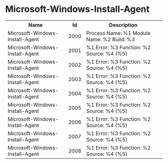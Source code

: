 # Microsoft-Windows-Install-Agent

<table>
<colgroup><col/><col/><col/></colgroup>
<tr><th>Name</th><th>Id</th><th>Description</th></tr>
<tr><td>Microsoft-Windows-Install-Agent</td><td>2000</td><td>Process Name: %1
Module Name: %2
Build: %3
</td></tr>
<tr><td>Microsoft-Windows-Install-Agent</td><td>2001</td><td>%1
Error: %3
Function: %2
Source: %4 (%5)</td></tr>
<tr><td>Microsoft-Windows-Install-Agent</td><td>2002</td><td>%1
Error: %3
Function: %2
Source: %4 (%5)</td></tr>
<tr><td>Microsoft-Windows-Install-Agent</td><td>2003</td><td>%1
Error: %3
Function: %2
Source: %4 (%5)</td></tr>
<tr><td>Microsoft-Windows-Install-Agent</td><td>2004</td><td>%1
Error: %3
Function: %2
Source: %4 (%5)</td></tr>
<tr><td>Microsoft-Windows-Install-Agent</td><td>2005</td><td>%1
Error: %3
Function: %2
Source: %4 (%5)</td></tr>
<tr><td>Microsoft-Windows-Install-Agent</td><td>2006</td><td>%1
Error: %3
Function: %2
Source: %4 (%5)</td></tr>
<tr><td>Microsoft-Windows-Install-Agent</td><td>2007</td><td>%1
Error: %3
Function: %2
Source: %4 (%5)</td></tr>
<tr><td>Microsoft-Windows-Install-Agent</td><td>2008</td><td>%1
Error: %3
Function: %2
Source: %4 (%5)</td></tr>
</table>
